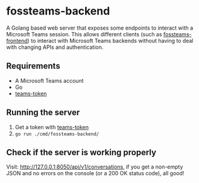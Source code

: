 # fossteams-backend

A Golang based web server that exposes some endpoints to interact with a
Microsoft Teams session. This allows different clients (such as
[fossteams-frontend](https://github.com/fossteams/fossteams-frontend)) to
interact with Microsoft Teams backends without having to deal with
changing APIs and authentication.

## Requirements

- A Microsoft Teams account
- Go
- [teams-token](https://github.com/fossteams/teams-token)

## Running the server

1. Get a token with [teams-token](https://github.com/fossteams/teams-token)
1. `go run ./cmd/fossteams-backend/`

## Check if the server is working properly

Visit: http://127.0.0.1:8050/api/v1/conversations, if you get a non-empty JSON
and no errors on the console (or a 200 OK status code), all good!
